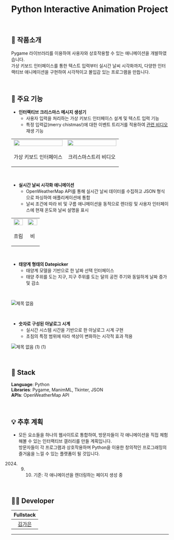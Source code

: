 # Python Interactive Animation Project 
<br/>

## 📝 작품소개
Pygame 라이브러리를 이용하여 사용자와 상호작용할 수 있는 애니메이션을 개발하였습니다. <br>
가상 키보드 인터페이스를 통한 텍스트 입력부터 실시간 날씨 시각화까지, 다양한 인터랙티브 애니메이션을 구현하여 시각적이고 몰입감 있는 프로그램을 만듭니다.

<br/>

## 🌁 주요 기능
- **인터랙티브 크리스마스 메시지 생성기**  
  - 사용자 입력을 처리하는 가상 키보드 인터페이스 설계 및 텍스트 입력 기능 
  - 특정 입력값(merry chistmas!)에 대한 이벤트 트리거를 적용하여 <a href="https://github.com/gaeunamy/christmas.git" target="_blank">관련 비디오</a> 재생 기능
 
<table>
  <tr>
    <td align="center" width="50%">
      <img src="https://github.com/user-attachments/assets/1ba682ce-20f4-49d6-b93c-552b85d7f4fe" width="100%" />
    </td>
    <td align="center" width="50%">
      <img src="https://github.com/user-attachments/assets/77f319df-b183-4af6-b3bb-d8a66221b142" width="100%" />
    </td>
  </tr>
  <tr>
    <td align="center" style="border: none;">
      <p align="center">가상 키보드 인터페이스</p>
    </td>
    <td align="center" style="border: none;">
      <p align="center">크리스마스트리 비디오</p>
    </td>
  </tr>
</table>

<br>

- **실시간 날씨 시각화 애니메이션**  
  - OpenWeatherMap API를 통해 실시간 날씨 데이터를 수집하고 JSON 형식으로 파싱하여 애플리케이션에 통합  
  - 날씨 조건에 따라 비 및 구름 애니메이션을 동적으로 렌더링 및 사용자 인터페이스에 현재 온도와 날씨 설명을 표시
<table>
  <tr>
    <td align="center" width="50%">
      <img src="https://github.com/user-attachments/assets/b5c8b6ca-f061-4d56-92b8-9e6aec64640b" width="100%" />
    </td>
    <td align="center" width="50%">
      <img src="https://github.com/user-attachments/assets/90081379-0cc5-42eb-91a5-6736a7ffc650" width="100%" />
    </td>
  </tr>
  <tr>
    <td align="center" style="border: none;">
      <p align="center">흐림</p>
    </td>
    <td align="center" style="border: none;">
      <p align="center">비</p>
    </td>
  </tr>
</table>

<br>
    
- **태양계 형태의 Datepicker**  
  - 태양계 모델을 기반으로 한 날짜 선택 인터페이스
  - 태양 주위를 도는 지구, 지구 주위를 도는 달의 공전 주기와 동일하게 날짜 증가 및 감소

<br>

![제목 없음](https://github.com/user-attachments/assets/95dc21e9-6077-4227-946f-6fb9359b2ebe)

<br>

- **숫자로 구성된 아날로그 시계**  
  - 실시간 시스템 시간을 기반으로 한 아날로그 시계 구현  
  - 초침의 특정 범위에 따라 색상이 변화하는 시각적 효과 적용

![제목 없음 (1) (1)](https://github.com/user-attachments/assets/1a83b85b-1d5e-4a96-b861-ea67d2ac5a7f)


<br/>

## 🔧 Stack
**Language**: Python  
**Libraries**: Pygame, ManimML, Tkinter, JSON  
**APIs**: OpenWeatherMap API  

<br/>

## 💡 추후 계획
- 모든 요소들을 하나의 웹사이트로 통합하여, 방문자들이 각 애니메이션을 직접 체험해볼 수 있는 인터랙티브 갤러리를 만들 계획입니다. <br>
방문자들이 각 프로그램과 상호작용하며 Python을 이용한 창의적인 프로그래밍의 즐거움을 느낄 수 있는 플랫폼이 될 것입니다.
2024. 9. 10. 기준: 각 애니메이션을 렌더링하는 페이지 생성 중

<br/>

## 🙋‍♂️ Developer
|  Fullstack |             
| :--------: | 
| [김가은](https://github.com/gaeunamy) |
****
